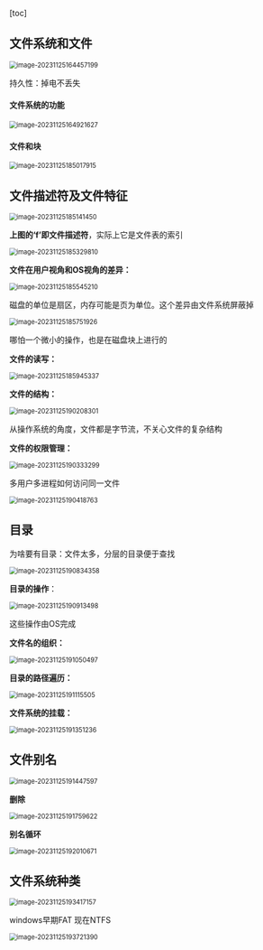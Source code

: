 [toc]

## 文件系统和文件

<img src="./image_12.1%20%E6%96%87%E4%BB%B6%E7%B3%BB%E7%BB%9F%20%E5%9F%BA%E6%9C%AC%E6%A6%82%E5%BF%B5/image-20231125164457199.png" alt="image-20231125164457199" style="zoom:80%;" />

持久性：掉电不丢失

#### 文件系统的功能

<img src="./image_12.1%20%E6%96%87%E4%BB%B6%E7%B3%BB%E7%BB%9F%20%E5%9F%BA%E6%9C%AC%E6%A6%82%E5%BF%B5/image-20231125164921627.png" alt="image-20231125164921627" style="zoom:80%;" />

#### 文件和块

<img src="./image_12.1%20%E6%96%87%E4%BB%B6%E7%B3%BB%E7%BB%9F%20%E5%9F%BA%E6%9C%AC%E6%A6%82%E5%BF%B5/image-20231125185017915.png" alt="image-20231125185017915" style="zoom:80%;" />

## 文件描述符及文件特征

<img src="./image_12.1%20%E6%96%87%E4%BB%B6%E7%B3%BB%E7%BB%9F%20%E5%9F%BA%E6%9C%AC%E6%A6%82%E5%BF%B5/image-20231125185141450.png" alt="image-20231125185141450" style="zoom:80%;" />

**上图的‘f’即文件描述符**，实际上它是文件表的索引

<img src="./image_12.1%20%E6%96%87%E4%BB%B6%E7%B3%BB%E7%BB%9F%20%E5%9F%BA%E6%9C%AC%E6%A6%82%E5%BF%B5/image-20231125185329810.png" alt="image-20231125185329810" style="zoom:80%;" />

**文件在用户视角和OS视角的差异：**

<img src="./image_12.1%20%E6%96%87%E4%BB%B6%E7%B3%BB%E7%BB%9F%20%E5%9F%BA%E6%9C%AC%E6%A6%82%E5%BF%B5/image-20231125185545210.png" alt="image-20231125185545210" style="zoom:80%;" />

磁盘的单位是扇区，内存可能是页为单位。这个差异由文件系统屏蔽掉

<img src="./image_12.1%20%E6%96%87%E4%BB%B6%E7%B3%BB%E7%BB%9F%20%E5%9F%BA%E6%9C%AC%E6%A6%82%E5%BF%B5/image-20231125185751926.png" alt="image-20231125185751926" style="zoom:80%;" />

哪怕一个微小的操作，也是在磁盘块上进行的

**文件的读写：**

<img src="./image_12.1%20%E6%96%87%E4%BB%B6%E7%B3%BB%E7%BB%9F%20%E5%9F%BA%E6%9C%AC%E6%A6%82%E5%BF%B5/image-20231125185945337.png" alt="image-20231125185945337" style="zoom:80%;" />

**文件的结构：**

<img src="./image_12.1%20%E6%96%87%E4%BB%B6%E7%B3%BB%E7%BB%9F%20%E5%9F%BA%E6%9C%AC%E6%A6%82%E5%BF%B5/image-20231125190208301.png" alt="image-20231125190208301" style="zoom:80%;" />

从操作系统的角度，文件都是字节流，不关心文件的复杂结构

**文件的权限管理：**

<img src="./image_12.1%20%E6%96%87%E4%BB%B6%E7%B3%BB%E7%BB%9F%20%E5%9F%BA%E6%9C%AC%E6%A6%82%E5%BF%B5/image-20231125190333299.png" alt="image-20231125190333299" style="zoom:80%;" />

多用户多进程如何访问同一文件

<img src="./image_12.1%20%E6%96%87%E4%BB%B6%E7%B3%BB%E7%BB%9F%20%E5%9F%BA%E6%9C%AC%E6%A6%82%E5%BF%B5/image-20231125190418763.png" alt="image-20231125190418763" style="zoom:80%;" />

## 目录

为啥要有目录：文件太多，分层的目录便于查找

<img src="./image_12.1%20%E6%96%87%E4%BB%B6%E7%B3%BB%E7%BB%9F%20%E5%9F%BA%E6%9C%AC%E6%A6%82%E5%BF%B5/image-20231125190834358.png" alt="image-20231125190834358" style="zoom:80%;" />

**目录的操作**：

<img src="./image_12.1%20%E6%96%87%E4%BB%B6%E7%B3%BB%E7%BB%9F%20%E5%9F%BA%E6%9C%AC%E6%A6%82%E5%BF%B5/image-20231125190913498.png" alt="image-20231125190913498" style="zoom:80%;" />

这些操作由OS完成

**文件名的组织：**

<img src="./image_12.1%20%E6%96%87%E4%BB%B6%E7%B3%BB%E7%BB%9F%20%E5%9F%BA%E6%9C%AC%E6%A6%82%E5%BF%B5/image-20231125191050497.png" alt="image-20231125191050497" style="zoom:80%;" />

**目录的路径遍历：**

<img src="./image_12.1%20%E6%96%87%E4%BB%B6%E7%B3%BB%E7%BB%9F%20%E5%9F%BA%E6%9C%AC%E6%A6%82%E5%BF%B5/image-20231125191115505.png" alt="image-20231125191115505" style="zoom:80%;" />

**文件系统的挂载：**

<img src="./image_12.1%20%E6%96%87%E4%BB%B6%E7%B3%BB%E7%BB%9F%20%E5%9F%BA%E6%9C%AC%E6%A6%82%E5%BF%B5/image-20231125191351236.png" alt="image-20231125191351236" style="zoom:80%;" />

## 文件别名

<img src="./image_12.1%20%E6%96%87%E4%BB%B6%E7%B3%BB%E7%BB%9F%20%E5%9F%BA%E6%9C%AC%E6%A6%82%E5%BF%B5/image-20231125191447597.png" alt="image-20231125191447597" style="zoom:80%;" />

**删除**

<img src="./image_12.1%20%E6%96%87%E4%BB%B6%E7%B3%BB%E7%BB%9F%20%E5%9F%BA%E6%9C%AC%E6%A6%82%E5%BF%B5/image-20231125191759622.png" alt="image-20231125191759622" style="zoom:80%;" />

**别名循环**

<img src="./image_12.1%20%E6%96%87%E4%BB%B6%E7%B3%BB%E7%BB%9F%20%E5%9F%BA%E6%9C%AC%E6%A6%82%E5%BF%B5/image-20231125192010671.png" alt="image-20231125192010671" style="zoom:80%;" />



 

## 文件系统种类

<img src="./image_12.1%20%E6%96%87%E4%BB%B6%E7%B3%BB%E7%BB%9F%20%E5%9F%BA%E6%9C%AC%E6%A6%82%E5%BF%B5/image-20231125193417157.png" alt="image-20231125193417157" style="zoom:80%;" />

windows早期FAT 现在NTFS

<img src="./image_12.1%20%E6%96%87%E4%BB%B6%E7%B3%BB%E7%BB%9F%20%E5%9F%BA%E6%9C%AC%E6%A6%82%E5%BF%B5/image-20231125193721390.png" alt="image-20231125193721390" style="zoom:80%;" />
